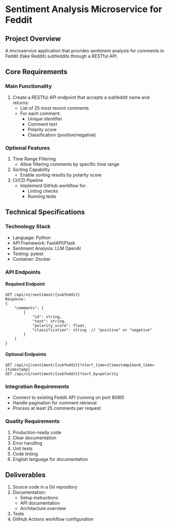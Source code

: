 # Sentiment Analysis Microservice for Feddit

## Project Overview
A microservice application that provides sentiment analysis for comments in Feddit (fake Reddit) subfeddits through a RESTful API.

## Core Requirements

### Main Functionality
1. Create a RESTful API endpoint that accepts a subfeddit name and returns:
   - List of 25 most recent comments
   - For each comment:
     - Unique identifier
     - Comment text
     - Polarity score
     - Classification (positive/negative)

### Optional Features
1. Time Range Filtering
   - Allow filtering comments by specific time range
2. Sorting Capability
   - Enable sorting results by polarity score
3. CI/CD Pipeline
   - Implement GitHub workflow for:
     - Linting checks
     - Running tests

## Technical Specifications

### Technology Stack
- Language: Python
- API Framework: FastAPI/Flask
- Sentiment Analysis: LLM OpenAI
- Testing: pytest
- Container: Docker

### API Endpoints

#### Required Endpoint
```
GET /api/v1/sentiment/{subfeddit}
Response:
{
    "comments": [
        {
            "id": string,
            "text": string,
            "polarity_score": float,
            "classification": string  // "positive" or "negative"
        }
    ]
}
```

#### Optional Endpoints
```
GET /api/v1/sentiment/{subfeddit}?start_time={timestamp}&end_time={timestamp}
GET /api/v1/sentiment/{subfeddit}?sort_by=polarity
```

### Integration Requirements
- Connect to existing Feddit API (running on port 8080)
- Handle pagination for comment retrieval
- Process at least 25 comments per request

### Quality Requirements
1. Production-ready code
2. Clear documentation
3. Error handling
4. Unit tests
5. Code linting
6. English language for documentation

## Deliverables
1. Source code in a Git repository
2. Documentation:
   - Setup instructions
   - API documentation
   - Architecture overview
3. Tests
4. GitHub Actions workflow configuration 